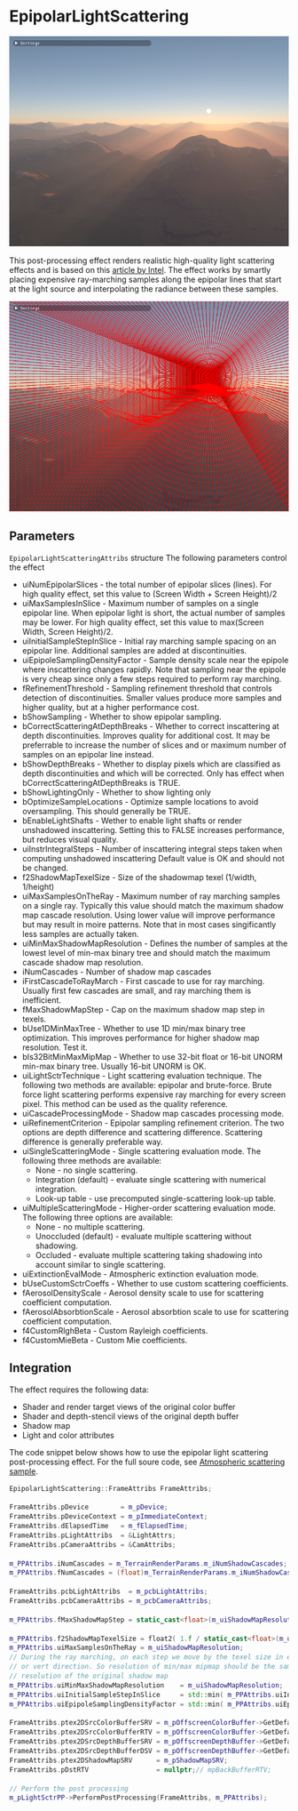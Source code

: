 # EpipolarLightScattering

![](media/LightScattering.png)

This post-processing effect renders realistic high-quality light scattering effects and is 
based on this [article by Intel](https://software.intel.com/en-us/blogs/2013/09/19/otdoor-light-scattering-sample-update).
The effect works by smartly placing expensive ray-marching samples along the epipolar lines
that start at the light source and interpolating the radiance between these samples.

![](media/EpipolarSampling.png)

## Parameters 

`EpipolarLightScatteringAttribs` structure 
The following parameters control the effect

* uiNumEpipolarSlices - the total number of epipolar slices (lines). For high quality effect,
                        set this value to (Screen Width + Screen Height)/2
* uiMaxSamplesInSlice - Maximum number of samples on a single epipolar line.
                        When epipolar light is short, the actual number of samples
                        may be lower. For high quality effect, set this value to max(Screen Width, Screen Height)/2. 
* uiInitialSampleStepInSlice - Initial ray marching sample spacing on an epipolar line. 
                               Additional samples are added at discontinuities.
* uiEpipoleSamplingDensityFactor - Sample density scale near the epipole where inscattering changes rapidly.
                                   Note that sampling near the epipole is very cheap since only a few steps
                                   required to perform ray marching.
* fRefinementThreshold - Sampling refinement threshold that controls detection of discontinuities. Smaller values
                         produce more samples and higher quality, but at a higher performance cost.
* bShowSampling    - Whether to show epipolar sampling.
* bCorrectScatteringAtDepthBreaks - Whether to correct inscattering at depth discontinuities. Improves quality
                                    for additional cost. It may be preferrable to increase the number of slices
                                    and or maximum number of samples on an epipolar line instead.
* bShowDepthBreaks  -  Whether to display pixels which are classified as depth discontinuities and which
                       will be corrected. Only has effect when bCorrectScatteringAtDepthBreaks is TRUE.
* bShowLightingOnly - Whether to show lighting only
* bOptimizeSampleLocations - Optimize sample locations to avoid oversampling. This should generally be TRUE.
* bEnableLightShafts  - Wether to enable light shafts or render unshadowed inscattering.
                        Setting this to FALSE increases performance, but reduces visual quality.
* uiInstrIntegralSteps  - Number of inscattering integral steps taken when computing unshadowed inscattering
                          Default value is OK and should not be changed.
* f2ShadowMapTexelSize  - Size of the shadowmap texel (1/width, 1/height)
* uiMaxSamplesOnTheRay  - Maximum number of ray marching samples on a single ray. Typically this value should match the maximum 
                          shadow map cascade resolution. Using lower value will improve performance but may result
                          in moire patterns. Note that in most cases singificantly less samples are actually taken.
* uiMinMaxShadowMapResolution - Defines the number of samples at the lowest level of min-max binary tree
                                and should match the maximum cascade shadow map resolution.
* iNumCascades - Number of shadow map cascades
* iFirstCascadeToRayMarch  -  First cascade to use for ray marching. Usually first few cascades are small, and ray
                              marching them is inefficient.
* fMaxShadowMapStep -  Cap on the maximum shadow map step in texels.
* bUse1DMinMaxTree  -  Whether to use 1D min/max binary tree optimization. This improves
                       performance for higher shadow map resolution. Test it.
* bIs32BitMinMaxMipMap - Whether to use 32-bit float or 16-bit UNORM min-max binary tree. Usually 16-bit UNORM is OK.
* uiLightSctrTechnique - Light scattering evaluation technique. The following two methods are available: epipolar and brute-force.
                         Brute force light scattering performs expensive ray marching for every screen pixel. This method
                         can be used as the quality reference.
* uiCascadeProcessingMode  - Shadow map cascades processing mode.
* uiRefinementCriterion  - Epipolar sampling refinement criterion. The two options are depth difference and scattering difference.
                           Scattering difference is generally preferable way.
* uiSingleScatteringMode - Single scattering evaluation mode. The following three methods are available:
  * None - no single scattering.
  * Integration (default) - evaluate single scattering with numerical integration.
  * Look-up table - use precomputed single-scattering look-up table.
* uiMultipleScatteringMode - Higher-order scattering evaluation mode. The following three options are available:
  * None - no multiple scattering.
  * Unoccluded (default) - evaluate multiple scattering without shadowing.
  * Occluded - evaluate multiple scattering taking shadowing into account similar to single scattering.
* uiExtinctionEvalMode - Atmospheric extinction evaluation mode.
* bUseCustomSctrCoeffs - Whether to use custom scattering coefficients.
* fAerosolDensityScale - Aerosol density scale to use for scattering coefficient computation.
* fAerosolAbsorbtionScale - Aerosol absorbtion scale to use for scattering coefficient computation.
* f4CustomRlghBeta - Custom Rayleigh coefficients.
* f4CustomMieBeta  - Custom Mie coefficients.

## Integration

The effect requires the following data:
* Shader and render target views of the original color buffer
* Shader and depth-stencil views of the original depth buffer
* Shadow map
* Light and color attributes

The code snippet below shows how to use the epipolar light scattering post-processing effect.
For the full soure code, see [Atmospheric scattering sample](https://github.com/DiligentGraphics/DiligentSamples/tree/master/Samples/Atmosphere).

```cpp
EpipolarLightScattering::FrameAttribs FrameAttribs;

FrameAttribs.pDevice        = m_pDevice;
FrameAttribs.pDeviceContext = m_pImmediateContext;
FrameAttribs.dElapsedTime   = m_fElapsedTime;
FrameAttribs.pLightAttribs  = &LightAttrs;
FrameAttribs.pCameraAttribs = &CamAttribs;

m_PPAttribs.iNumCascades = m_TerrainRenderParams.m_iNumShadowCascades;
m_PPAttribs.fNumCascades = (float)m_TerrainRenderParams.m_iNumShadowCascades;

FrameAttribs.pcbLightAttribs  = m_pcbLightAttribs;
FrameAttribs.pcbCameraAttribs = m_pcbCameraAttribs;

m_PPAttribs.fMaxShadowMapStep = static_cast<float>(m_uiShadowMapResolution / 4);
        
m_PPAttribs.f2ShadowMapTexelSize = float2( 1.f / static_cast<float>(m_uiShadowMapResolution), 1.f / static_cast<float>(m_uiShadowMapResolution) );
m_PPAttribs.uiMaxSamplesOnTheRay = m_uiShadowMapResolution;
// During the ray marching, on each step we move by the texel size in either horz 
// or vert direction. So resolution of min/max mipmap should be the same as the 
// resolution of the original shadow map
m_PPAttribs.uiMinMaxShadowMapResolution    = m_uiShadowMapResolution;
m_PPAttribs.uiInitialSampleStepInSlice     = std::min( m_PPAttribs.uiInitialSampleStepInSlice, m_PPAttribs.uiMaxSamplesInSlice );
m_PPAttribs.uiEpipoleSamplingDensityFactor = std::min( m_PPAttribs.uiEpipoleSamplingDensityFactor, m_PPAttribs.uiInitialSampleStepInSlice );

FrameAttribs.ptex2DSrcColorBufferSRV = m_pOffscreenColorBuffer->GetDefaultView(TEXTURE_VIEW_SHADER_RESOURCE);
FrameAttribs.ptex2DSrcColorBufferRTV = m_pOffscreenColorBuffer->GetDefaultView(TEXTURE_VIEW_RENDER_TARGET);
FrameAttribs.ptex2DSrcDepthBufferSRV = m_pOffscreenDepthBuffer->GetDefaultView(TEXTURE_VIEW_SHADER_RESOURCE);
FrameAttribs.ptex2DSrcDepthBufferDSV = m_pOffscreenDepthBuffer->GetDefaultView(TEXTURE_VIEW_DEPTH_STENCIL);
FrameAttribs.ptex2DShadowMapSRV      = m_pShadowMapSRV;
FrameAttribs.pDstRTV                 = nullptr;// mpBackBufferRTV;

// Perform the post processing
m_pLightSctrPP->PerformPostProcessing(FrameAttribs, m_PPAttribs);
```
